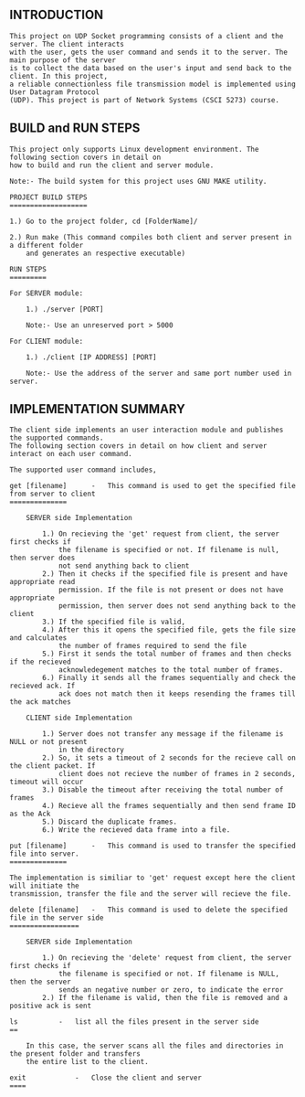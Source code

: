 INTRODUCTION
------------
	This project on UDP Socket programming consists of a client and the server. The client interacts 
	with the user, gets the user command and sends it to the server. The main purpose of the server 
	is to collect the data based on the user's input and send back to the client. In this project, 
	a reliable connectionless file transmission model is implemented using User Datagram Protocol 
	(UDP). This project is part of Network Systems (CSCI 5273) course.

BUILD and RUN STEPS
-------------------
	This project only supports Linux development environment. The following section covers in detail on 
	how to build and run the client and server module.

	Note:- The build system for this project uses GNU MAKE utility.

	PROJECT BUILD STEPS
	===================

	1.) Go to the project folder, cd [FolderName]/
	
	2.) Run make (This command compiles both client and server present in a different folder 
	    and generates an respective executable)

	RUN STEPS
	=========

	For SERVER module:
	
		1.) ./server [PORT]

		Note:- Use an unreserved port > 5000

	For CLIENT module:

		1.) ./client [IP ADDRESS] [PORT]

		Note:- Use the address of the server and same port number used in server.

IMPLEMENTATION SUMMARY
----------------------
	The client side implements an user interaction module and publishes the supported commands. 
	The following section covers in detail on how client and server interact on each user command.

	The supported user command includes,

	get [filename]		-	This command is used to get the specified file from server to client
	==============
		
		SERVER side Implementation
		
			1.) On recieving the 'get' request from client, the server first checks if 
			    the filename is specified or not. If filename is null, then server does 
			    not send anything back to client
			2.) Then it checks if the specified file is present and have appropriate read 
			    permission. If the file is not present or does not have appropriate 
			    permission, then server does not send anything back to the client
			3.) If the specified file is valid,
			4.) After this it opens the specified file, gets the file size and calculates 
			    the number of frames required to send the file
			5.) First it sends the total number of frames and then checks if the recieved 
			    acknowledegement matches to the total number of frames.
			6.) Finally it sends all the frames sequentially and check the recieved ack. If 
			    ack does not match then it keeps resending the frames till the ack matches

		CLIENT side Implementation

			1.) Server does not transfer any message if the filename is NULL or not present
			    in the directory
			2.) So, it sets a timeout of 2 seconds for the recieve call on the client packet. If
			    client does not recieve the number of frames in 2 seconds, timeout will occur
			3.) Disable the timeout after receiving the total number of frames
			4.) Recieve all the frames sequentially and then send frame ID as the Ack
			5.) Discard the duplicate frames.
			6.) Write the recieved data frame into a file.

	put [filename]		-	This command is used to transfer the specified file into server.
	==============
	
	The implementation is similiar to 'get' request except here the client will initiate the
	transmission, transfer the file and the server will recieve the file.

	delete [filename]	-	This command is used to delete the specified file in the server side
	=================

		SERVER side Implementation

			1.) On recieving the 'delete' request from client, the server first checks if
			    the filename is specified or not. If filename is NULL, then the server 
			    sends an negative number or zero, to indicate the error
			2.) If the filename is valid, then the file is removed and a positive ack is sent

	ls			-	list all the files present in the server side
	==

		In this case, the server scans all the files and directories in the present folder and transfers
		the entire list to the client.

	exit			-	Close the client and server
	====
